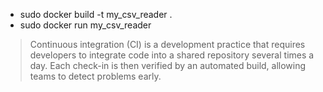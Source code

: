 - sudo docker build -t my_csv_reader .
- sudo docker run my_csv_reader

> Continuous integration (CI) is a development practice that requires developers to integrate code into a shared repository several times a day. Each check-in is then verified by an automated build, allowing teams to detect problems early.

